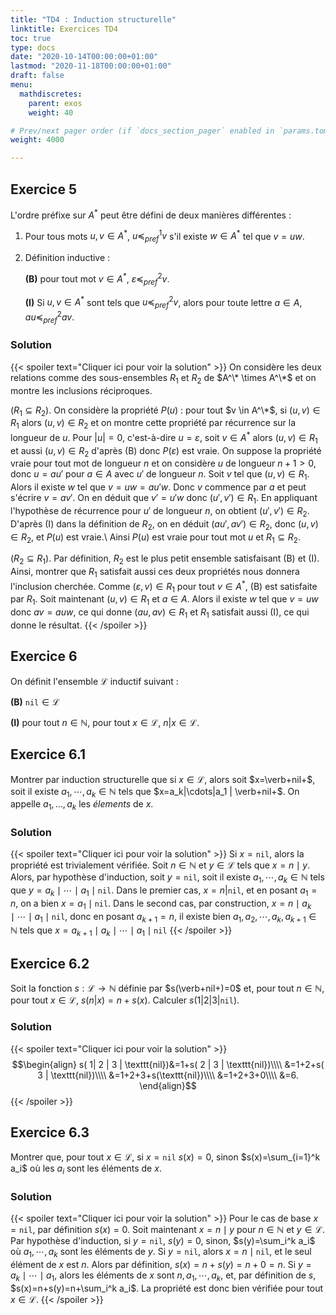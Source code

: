 ```yaml
---
title: "TD4 : Induction structurelle"
linktitle: Exercices TD4
toc: true
type: docs
date: "2020-10-14T00:00:00+01:00"
lastmod: "2020-11-18T00:00:00+01:00"
draft: false
menu:
  mathdiscretes:
    parent: exos
    weight: 40

# Prev/next pager order (if `docs_section_pager` enabled in `params.toml`)
weight: 4000

---
```


## Exercice 5

L'ordre préfixe sur $A^*$ peut être défini de deux manières différentes :

1. Pour tous mots $u, v \in A^*$, $u \preceq^1_{pref} v$ s'il existe $w \in A^*$ tel que $v=uw$.
2. Définition inductive :

    **(B)** pour tout mot $v \in A^*$,  $\varepsilon \preceq^2_{pref} v$.

    **(I)** Si $u,v \in A^*$ sont tels que $u \preceq^2_{pref} v$, alors pour toute lettre $a \in A$, $au \preceq^2_{pref} av$.

### Solution

{{< spoiler text="Cliquer ici pour voir la solution" >}}
On considère les deux relations comme des sous-ensembles $R_1$ et $R_2$ de $A^\* \times A^\*$ et on montre les inclusions réciproques.

($R_1 \subseteq R_2$). On considère la propriété $P(u)$ : pour tout $v \in A^\*$, si $(u,v) \in R_1$ alors $(u,v) \in R_2$ et on montre cette propriété par récurrence sur la longueur de $u$. Pour $|u|=0$, c'est-à-dire $u = \varepsilon$, soit $v \in A^*$ alors $(u,v) \in R_1$ et aussi $(u,v) \in R_2$ d'après (B) donc $P(\varepsilon)$ est vraie. On suppose la propriété vraie pour tout mot de longueur $n$ et on considère $u$ de longueur $n+1>0$, donc $u = a u'$ pour $a \in A$ avec $u'$ de longueur $n$. Soit $v$ tel que $(u,v) \in R_1$.  Alors il existe $w$ tel que $v =uw=au'w$. Donc $v$ commence par $a$ et peut s'écrire $v=av'$. On en déduit que $v'=u'w$ donc $(u',v') \in R_1$.  En appliquant l'hypothèse de récurrence pour $u'$ de longueur $n$, on obtient $(u',v') \in R_2$. D'après (I) dans la définition de $R_2$, on en déduit $(au',av') \in R_2$, donc $(u,v) \in R_2$, et $P(u)$ est vraie.\\ Ainsi $P(u)$ est vraie pour tout mot $u$ et $R_1 \subseteq R_2$.

($R_2 \subseteq R_1$). Par définition, $R_2$ est le plus petit ensemble satisfaisant (B) et (I). Ainsi, montrer que $R_1$ satisfait aussi ces deux propriétés nous donnera l'inclusion cherchée. Comme $(\varepsilon, v) \in R_1$ pour tout $v \in A^*$, (B) est satisfaite par $R_1$. Soit maintenant $(u,v) \in R_1$ et $a \in A$. Alors il existe $w$ tel que $v = uw$ donc $av=auw$, ce qui donne $(au,av) \in R_1$ et $R_1$ satisfait aussi (I), ce qui donne le résultat.
{{< /spoiler >}}

## Exercice 6

On définit l'ensemble $\mathcal{L}$ inductif suivant :

  **(B)** $\texttt{nil} \in\mathcal{L}$

  **(I)** pour tout $n\in \mathbb{N}$, pour tout $x\in \mathcal{L}$, $n | x \in \mathcal{L}$.

## Exercice 6.1

Montrer par induction structurelle que si $x\in\mathcal{L}$, alors soit $x=\verb+nil+$, soit il existe $a_1, \cdots, a_k\in \mathbb{N}$ tels que  $x=a_k|\cdots|a_1 | \verb+nil+$. On appelle $a_1, \dots, a_k$ les _élements_ de $x$.

### Solution

{{< spoiler text="Cliquer ici pour voir la solution" >}}
Si $x=\texttt{nil}$, alors la propriété est trivialement vérifiée. Soit $n\in\mathbb{N}$ et $y\in \mathcal{L}$ tels que $x=n\mid y$. Alors, par hypothèse d'induction, soit $y= \texttt{nil}$, soit il existe $a_1,\cdots, a_k\in \mathbb{N}$ tels que $y=a_k\mid\cdots\mid a_1 \mid \texttt{nil}$. Dans le premier cas, $x=n|\texttt{nil}$, et en posant $a_1=n$, on a bien $x=a_1\mid \texttt{nil}$. Dans le second cas, par construction, $x = n \mid a_k\mid\cdots\mid a_1 \mid \texttt{nil}$, donc en posant $a_{k+1}=n$, il existe bien $a_1,a_2,\cdots, a_k,a_{k+1}\in\mathbb{N}$ tels que $x=a_{k+1}\mid a_k\mid\cdots\mid a_1 \mid \texttt{nil}$
{{< /spoiler >}}

## Exercice 6.2

Soit la fonction $s:\mathcal{L}\rightarrow \mathbb{N}$ définie par $s(\verb+nil+)=0$ et, pour tout $n\in\mathbb{N}$, pour tout $x\in\mathcal{L}$, $s(n|x)=n+s(x)$. Calculer $s( 1| 2 |  3 | \texttt{nil})$.

### Solution

{{< spoiler text="Cliquer ici pour voir la solution" >}}
$$\begin{align}
s( 1| 2 |  3 | \texttt{nil})&=1+s( 2 |  3 | \texttt{nil})\\\\
&=1+2+s( 3 | \texttt{nil})\\\\
&=1+2+3+s(\texttt{nil})\\\\
&=1+2+3+0\\\\
&=6.
\end{align}$$
{{< /spoiler >}}

## Exercice 6.3

Montrer que, pour tout $x\in\mathcal{L}$, si $x=\texttt{nil}$ $s(x)=0$, sinon $s(x)=\sum_{i=1}^k a_i$ où les $a_i$ sont les éléments de $x$.

### Solution

{{< spoiler text="Cliquer ici pour voir la solution" >}}
Pour le cas de base $x=\texttt{nil}$, par définition $s(x)=0$. Soit maintenant $x=n\mid y$ pour $n\in \mathbb{N}$ et $y\in \mathcal{L}$. Par hypothèse d'induction, si $y=\texttt{nil}$, $s(y)=0$, sinon, $s(y)=\sum_i^k a_i$ où $a_1, \cdots, a_k$ sont les éléments de $y$. Si $y=\texttt{nil}$, alors $x=n\mid \texttt{nil}$, et le seul élément de $x$ est $n$. Alors par définition, $s(x)=n+s(y)=n+0=n$. Si $y=a_k\mid \cdots \mid a_1$, alors les éléments de $x$ sont $n, a_1, \cdots, a_k$, et, par définition de $s$, $s(x)=n+s(y)=n+\sum_i^k a_i$. La propriété est donc bien vérifiée pour tout $x\in\mathcal{L}$.
{{< /spoiler >}}
